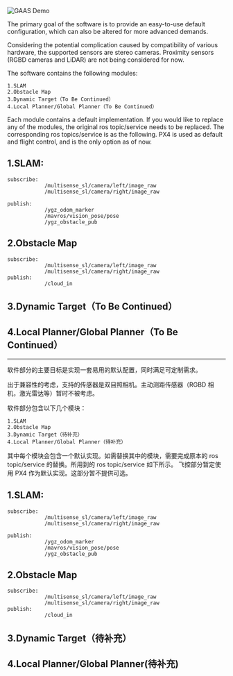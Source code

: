 ![GAAS Demo](https://s2.ax1x.com/2019/01/31/k16ojg.png)

The primary goal of the software is to provide an easy-to-use default configuration, which can also be altered for more advanced demands.

Considering the potential complication caused by compatibility of various hardware, the supported sensors are stereo cameras. Proximity sensors (RGBD cameras and LiDAR) are not being considered for now.

The software contains the following modules:

    1.SLAM
    2.Obstacle Map
    3.Dynamic Target（To Be Continued）
    4.Local Planner/Global Planner（To Be Continued）

Each module contains a default implementation. If you would like to replace any of the modules, the original ros topic/service needs to be replaced. The corresponding ros topics/service is as the following.
PX4 is used as default and flight control, and is the only option as of now.

## 1.SLAM:

    subscribe:
                /multisense_sl/camera/left/image_raw
                /multisense_sl/camera/right/image_raw
		
    publish:
                /ygz_odom_marker
                /mavros/vision_pose/pose
                /ygz_obstacle_pub
## 2.Obstacle Map
    subscribe:
                /multisense_sl/camera/left/image_raw
                /multisense_sl/camera/right/image_raw
    publish:
                /cloud_in
		
## 3.Dynamic Target（To Be Continued）

## 4.Local Planner/Global Planner（To Be Continued）

--------------------------------------------------------------------

软件部分的主要目标是实现一套易用的默认配置，同时满足可定制需求。

出于兼容性的考虑，支持的传感器是双目照相机。主动测距传感器（RGBD 相机，激光雷达等）暂时不被考虑。

软件部分包含以下几个模块：

    1.SLAM
    2.Obstacle Map
    3.Dynamic Target（待补充）
    4.Local Planner/Global Planner（待补充）

其中每个模块会包含一个默认实现。如需替换其中的模块，需要完成原本的 ros topic/service 的替换。所用到的 ros topic/service 如下所示。
飞控部分暂定使用 PX4 作为默认实现。这部分暂不提供可选。

## 1.SLAM:

    subscribe:
                /multisense_sl/camera/left/image_raw
                /multisense_sl/camera/right/image_raw
		
    publish:
                /ygz_odom_marker
                /mavros/vision_pose/pose
                /ygz_obstacle_pub
## 2.Obstacle Map
    subscribe:
                /multisense_sl/camera/left/image_raw
                /multisense_sl/camera/right/image_raw
    publish:
                /cloud_in
		
## 3.Dynamic Target（待补充）

## 4.Local Planner/Global Planner(待补充)



